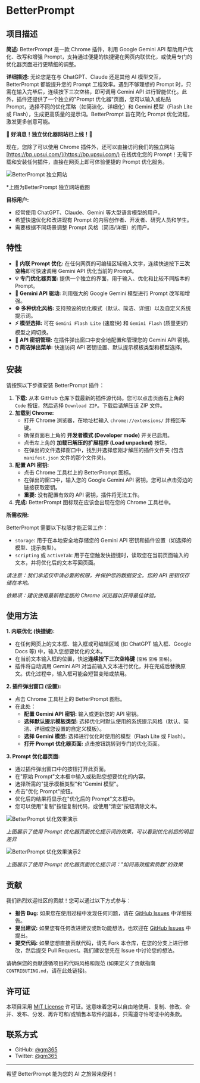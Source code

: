 # BetterPrompt

## 项目描述

**简述:** BetterPrompt 是一款 Chrome 插件，利用 Google Gemini API 帮助用户优化、改写和增强 Prompt，支持通过便捷的快捷键在网页内联优化，或使用专门的优化器页面进行更精细的调整。

**详细描述:** 无论您是在与 ChatGPT、Claude 还是其他 AI 模型交互，BetterPrompt 都能提升您的 Prompt 工程效率。遇到不够理想的 Prompt 时，只需在输入完毕后，连续按下三次空格，即可调用 Gemini API 进行智能优化。此外，插件还提供了一个独立的"Prompt 优化器"页面，您可以输入或粘贴 Prompt，选择不同的优化策略（如简洁化、详细化）和 Gemini 模型（Flash Lite 或 Flash），生成更高质量的提示词。BetterPrompt 旨在简化 Prompt 优化流程，激发更多创意可能。

**🎉 好消息！独立优化器网站已上线！🎉**

现在，您除了可以使用 Chrome 插件外，还可以直接访问我们的独立网站 [https://bp.upsui.com/](https://bp.upsui.com/) 在线优化您的 Prompt！无需下载和安装任何插件，直接在网页上即可体验便捷的 Prompt 优化服务。


![BetterPrompt 独立网站](/images/website.avif)

*上图为BetterPrompt 独立网站截图



**目标用户:**
*   经常使用 ChatGPT、Claude、Gemini 等大型语言模型的用户。
*   希望快速优化和改进现有 Prompt 的内容创作者、开发者、研究人员和学生。
*   需要根据不同场景调整 Prompt 风格（简洁/详细）的用户。

## 特性

*   **🚀 内联 Prompt 优化:** 在任何网页的可编辑区域输入文字，连续快速按下**三次空格**即可快速调用 Gemini API 优化当前的 Prompt。
*   **💡 专门优化器页面:** 提供一个独立的界面，用于输入、优化和比较不同版本的 Prompt。
*   **🧠 Gemini API 驱动:** 利用强大的 Google Gemini 模型进行 Prompt 改写和增强。
*   **⚙️ 多种优化风格:** 支持预设的优化模式（默认、简洁、详细）以及自定义系统提示词。
*   **⚡ 模型选择:** 可在 `Gemini Flash Lite` (速度快) 和 `Gemini Flash` (质量更好) 模型之间切换。
*   **🔑 API 密钥管理:** 在插件弹出窗口中安全地配置和管理您的 Gemini API 密钥。
*   **🖱️ 简洁弹出菜单:** 快速访问 API 密钥设置、默认提示模板类型和模型选择。

## 安装

请按照以下步骤安装 BetterPrompt 插件：

1.  **下载:** 从本 GitHub 仓库下载最新的插件源代码。您可以点击页面右上角的 `Code` 按钮，然后选择 `Download ZIP`。下载后请解压该 ZIP 文件。
2.  **加载到 Chrome:**
    *   打开 Chrome 浏览器，在地址栏输入 `chrome://extensions/` 并按回车键。
    *   确保页面右上角的 **开发者模式 (Developer mode)** 开关已启用。
    *   点击左上角的 **加载已解压的扩展程序 (Load unpacked)** 按钮。
    *   在弹出的文件选择窗口中，找到并选择您刚才解压的插件文件夹 (包含 `manifest.json` 文件的那个文件夹)。
3.  **配置 API 密钥:**
    *   点击 Chrome 工具栏上的 BetterPrompt 图标。
    *   在弹出的窗口中，输入您的 Google Gemini API 密钥。您可以点击旁边的链接获取密钥。
    *   **重要:** 没有配置有效的 API 密钥，插件将无法工作。
4.  **完成:** BetterPrompt 图标现在应该会出现在您的 Chrome 工具栏中。

**所需权限:**

BetterPrompt 需要以下权限才能正常工作：

*   `storage`: 用于在本地安全地存储您的 Gemini API 密钥和插件设置（如选择的模型、提示类型）。
*   `scripting` 或 `activeTab`: 用于在您触发快捷键时，读取您在当前页面输入的文本，并将优化后的文本写回页面。

*请注意：我们承诺仅申请必要的权限，并保护您的数据安全。您的 API 密钥仅存储在本地。*

*依赖项：建议使用最新稳定版的 Chrome 浏览器以获得最佳体验。*

## 使用方法

**1. 内联优化 (快捷键):**

*   在任何网页上的文本框、输入框或可编辑区域 (如 ChatGPT 输入框、Google Docs 等) 中，输入您想要优化的文本。
*   在当前文本输入框的位置，快速**连续按下三次空格键** (`空格` `空格` `空格`)。
*   插件将自动调用 Gemini API 对当前输入文本进行优化，并在完成后替换原文。优化过程中，输入框可能会短暂变暗或禁用。

**2. 插件弹出窗口 (设置):**

*   点击 Chrome 工具栏上的 BetterPrompt 图标。
*   在此处：
    *   **配置 Gemini API 密钥:** 输入或更新您的 API 密钥。
    *   **选择默认提示模板类型:** 选择优化时默认使用的系统提示风格（默认、简洁、详细或您设置的自定义模板）。
    *   **选择 Gemini 模型:** 选择进行优化时使用的模型（Flash Lite 或 Flash）。
    *   **打开 Prompt 优化器页面:** 点击按钮跳转到专门的优化页面。

**3. Prompt 优化器页面:**

*   通过插件弹出窗口中的按钮打开此页面。
*   在"原始 Prompt"文本框中输入或粘贴您想要优化的内容。
*   选择所需的"提示模板类型"和"Gemini 模型"。
*   点击"优化 Prompt"按钮。
*   优化后的结果将显示在"优化后的 Prompt"文本框中。
*   您可以使用"复制"按钮复制代码，或使用"清空"按钮清除文本。

![BetterPrompt 优化效果演示](/images/优化效果.avif)

*上图展示了使用 Prompt 优化器页面优化提示词的效果，可以看到优化前后的明显差异*

![BetterPrompt 优化效果演示2](/images/优化效果2.avif)

*上图展示了使用 Prompt 优化器页面优化提示词："如何高效搜索质数"的效果*



## 贡献

我们热烈欢迎社区的贡献！您可以通过以下方式参与：

*   **报告 Bug:** 如果您在使用过程中发现任何问题，请在 [GitHub Issues](https://github.com/gm365/BetterPrompt/issues) 中详细报告。
*   **提出建议:** 如果您有任何改进建议或新功能想法，也欢迎在 [GitHub Issues](https://github.com/gm365/BetterPrompt/issues) 中提出。
*   **提交代码:** 如果您想直接贡献代码，请先 Fork 本仓库，在您的分支上进行修改，然后提交 Pull Request。我们建议您先在 Issue 中讨论您的想法。

请确保您的贡献遵循项目的代码风格和规范 (如果定义了贡献指南 `CONTRIBUTING.md`，请在此处链接)。

## 许可证

本项目采用 [MIT License](LICENSE) 许可证。这意味着您可以自由地使用、复制、修改、合并、发布、分发、再许可和/或销售本软件的副本，只需遵守许可证中的条款。

## 联系方式

*   GitHub: [@gm365](https://github.com/gm365)
*   Twitter: [@gm365](https://x.com/gm365)

---

希望 BetterPrompt 能为您的 AI 之旅带来便利！
